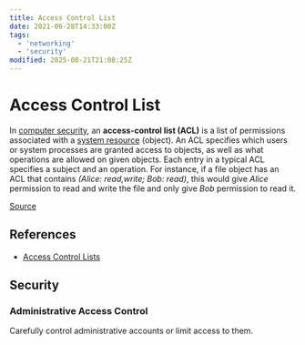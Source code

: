 ```yaml
---
title: Access Control List
date: 2021-06-28T14:33:00Z
tags:
  - 'networking'
  - 'security'
modified: 2025-08-21T21:08:25Z
---
```


# Access Control List

In [computer security](20210628143437-computer-security.md), an
**access-control list (ACL)** is a list of permissions associated with a
[system resource](20210628143640-system-resource.md) (object). An ACL
specifies which users or system processes are granted access to objects, as well
as what operations are allowed on given objects. Each entry in a typical ACL
specifies a subject and an operation. For instance, if a file object has an ACL
that contains _(Alice: read,write; Bob: read)_, this would give _Alice_
permission to read and write the file and only give _Bob_ permission to read it.

[Source](https://en.wikipedia.org/wiki/Access-control_list)

## References

* [Access Control Lists](https://wiki.archlinux.org/title/Access_Control_Lists)

## Security

### Administrative Access Control

Carefully control administrative accounts or limit access to them.
